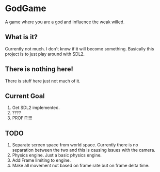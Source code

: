 # GodGame
A game where you are a god and influence the weak willed.

## What is it?
Currently not much. I don't know if it will become something. Basically this
project is to just play around with SDL2.

## There is nothing here!
There is stuff here just not much of it.

## Current Goal
1. Get SDL2 implemented.
2. ????
3. PROFIT!!!!

## TODO
1. Separate screen space from world space. Currently there is no separation between the two and this is causing issues with the camera.
2. Physics engine. Just a basic physics engine.
3. Add Frame limiting to engine.
4. Make all movement not based on frame rate but on frame delta time.
